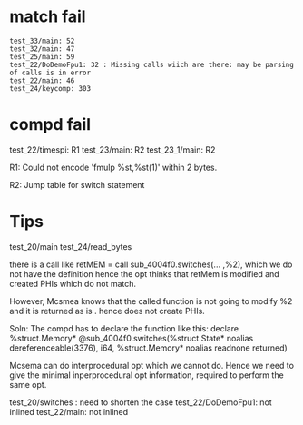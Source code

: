 match fail
============
```
test_33/main: 52
test_32/main: 47
test_25/main: 59
test_22/DoDemoFpu1: 32 : Missing calls wiich are there: may be parsing of calls is in error
test_22/main: 46
test_24/keycomp: 303
```


compd fail
==========
test_22/timespi: R1
test_23/main: R2
test_23_1/main: R2

R1: 
Could not encode 'fmulp  %st,%st(1)' within 2 bytes.

R2: Jump table for switch statement



Tips
========
test_20/main
test_24/read_bytes

there is a call like
retMEM = call sub_4004f0.switches(... ,%2), which we do not have the definition 
hence the opt thinks that retMem is modified and created PHIs which do not match.

However, Mcsmea knows that the called function is not going to modify %2 and it
is returned as is . hence does not create PHIs.

Soln:
The compd has to declare the function like this:
declare %struct.Memory* @sub_4004f0.switches(%struct.State* noalias dereferenceable(3376), i64, %struct.Memory* noalias readnone returned)

Mcsema can do interprocedural opt which we cannot do. Hence we need to give the
minimal inperprocedural opt information, required to perform the same opt.



test_20/switches : need to shorten the case
test_22/DoDemoFpu1: not inlined
test_22/main: not inlined
